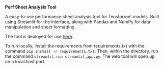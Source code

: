 **Perf Sheet Analysis Tool**

A easy-to-use performance sheet analysis tool for Tenstorrent models. Built using Streamlit for the interface, along with Pandas and NumPy for data manipulation and sheet formatting.

The tool is deployed for use <a href="https://perfsheet.streamlit.app" target="_blank">here</a>.

To run locally, install the requirements from requirements.txt with the command `pip install -r requirements.txt`. Then, within the directory, run the command `streamlit run streamlit_app.py`. The web tool will open up on a local host port.